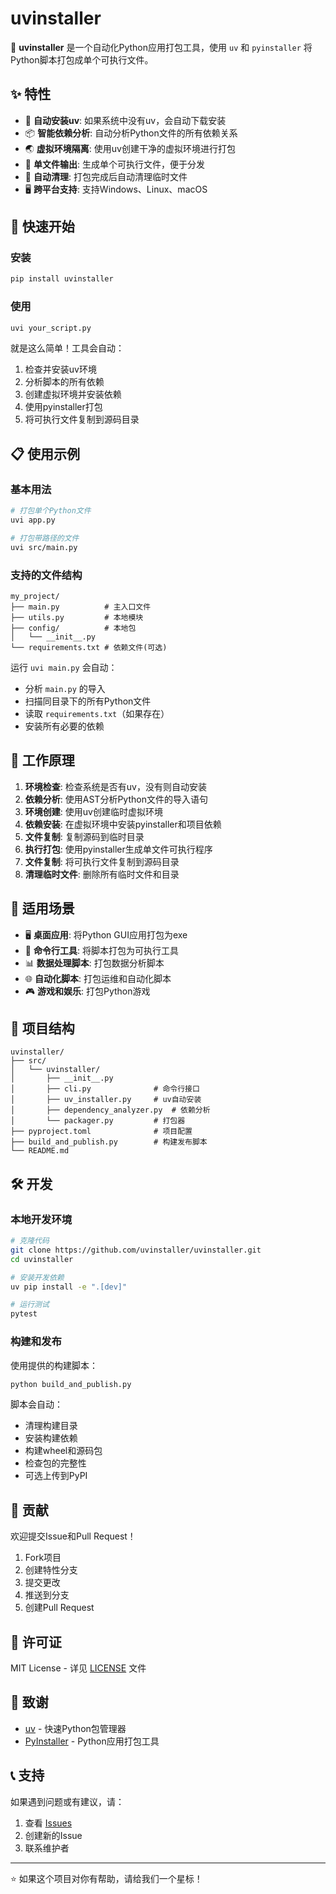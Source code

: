 # uvinstaller

🚀 **uvinstaller** 是一个自动化Python应用打包工具，使用 `uv` 和 `pyinstaller` 将Python脚本打包成单个可执行文件。

## ✨ 特性

- 🔧 **自动安装uv**: 如果系统中没有uv，会自动下载安装
- 📦 **智能依赖分析**: 自动分析Python文件的所有依赖关系
- 🌏 **虚拟环境隔离**: 使用uv创建干净的虚拟环境进行打包
- 📱 **单文件输出**: 生成单个可执行文件，便于分发
- 🧹 **自动清理**: 打包完成后自动清理临时文件
- 🖥️ **跨平台支持**: 支持Windows、Linux、macOS

## 🚀 快速开始

### 安装

```bash
pip install uvinstaller
```

### 使用

```bash
uvi your_script.py
```

就是这么简单！工具会自动：
1. 检查并安装uv环境
2. 分析脚本的所有依赖
3. 创建虚拟环境并安装依赖
4. 使用pyinstaller打包
5. 将可执行文件复制到源码目录

## 📋 使用示例

### 基本用法

```bash
# 打包单个Python文件
uvi app.py

# 打包带路径的文件
uvi src/main.py
```

### 支持的文件结构

```
my_project/
├── main.py          # 主入口文件
├── utils.py         # 本地模块
├── config/          # 本地包
│   └── __init__.py
└── requirements.txt # 依赖文件(可选)
```

运行 `uvi main.py` 会自动：
- 分析 `main.py` 的导入
- 扫描同目录下的所有Python文件
- 读取 `requirements.txt`（如果存在）
- 安装所有必要的依赖

## 🔧 工作原理

1. **环境检查**: 检查系统是否有uv，没有则自动安装
2. **依赖分析**: 使用AST分析Python文件的导入语句
3. **环境创建**: 使用uv创建临时虚拟环境
4. **依赖安装**: 在虚拟环境中安装pyinstaller和项目依赖
5. **文件复制**: 复制源码到临时目录
6. **执行打包**: 使用pyinstaller生成单文件可执行程序
7. **文件复制**: 将可执行文件复制到源码目录
8. **清理临时文件**: 删除所有临时文件和目录

## 🎯 适用场景

- 🖥️ **桌面应用**: 将Python GUI应用打包为exe
- 🔧 **命令行工具**: 将脚本打包为可执行工具
- 📊 **数据处理脚本**: 打包数据分析脚本
- 🌐 **自动化脚本**: 打包运维和自动化脚本
- 🎮 **游戏和娱乐**: 打包Python游戏

## 📁 项目结构

```
uvinstaller/
├── src/
│   └── uvinstaller/
│       ├── __init__.py
│       ├── cli.py              # 命令行接口
│       ├── uv_installer.py     # uv自动安装
│       ├── dependency_analyzer.py  # 依赖分析
│       └── packager.py         # 打包器
├── pyproject.toml              # 项目配置
├── build_and_publish.py        # 构建发布脚本
└── README.md
```

## 🛠️ 开发

### 本地开发环境

```bash
# 克隆代码
git clone https://github.com/uvinstaller/uvinstaller.git
cd uvinstaller

# 安装开发依赖
uv pip install -e ".[dev]"

# 运行测试
pytest
```

### 构建和发布

使用提供的构建脚本：

```bash
python build_and_publish.py
```

脚本会自动：
- 清理构建目录
- 安装构建依赖
- 构建wheel和源码包
- 检查包的完整性
- 可选上传到PyPI

## 🤝 贡献

欢迎提交Issue和Pull Request！

1. Fork项目
2. 创建特性分支
3. 提交更改
4. 推送到分支
5. 创建Pull Request

## 📄 许可证

MIT License - 详见 [LICENSE](LICENSE) 文件

## 🙏 致谢

- [uv](https://github.com/astral-sh/uv) - 快速Python包管理器
- [PyInstaller](https://github.com/pyinstaller/pyinstaller) - Python应用打包工具

## 📞 支持

如果遇到问题或有建议，请：

1. 查看 [Issues](https://github.com/uvinstaller/uvinstaller/issues)
2. 创建新的Issue
3. 联系维护者

---

⭐ 如果这个项目对你有帮助，请给我们一个星标！ 